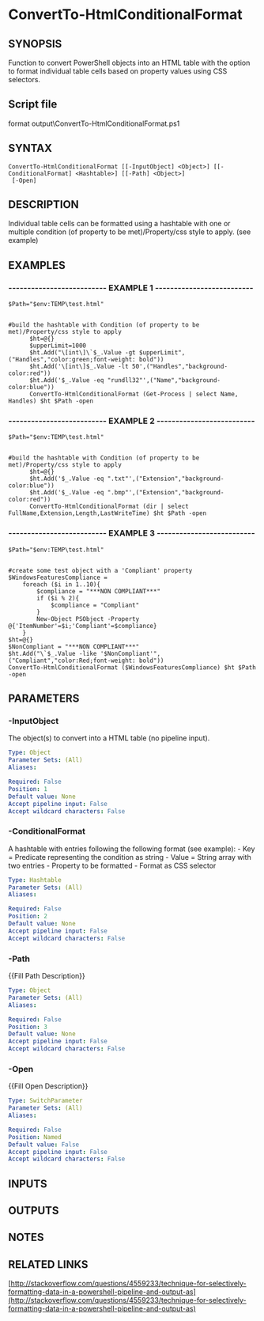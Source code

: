 # ConvertTo-HtmlConditionalFormat

## SYNOPSIS
Function to convert PowerShell objects into an HTML table with the option to format individual table cells based on property values using CSS selectors.

## Script file
format output\ConvertTo-HtmlConditionalFormat.ps1

## SYNTAX

```
ConvertTo-HtmlConditionalFormat [[-InputObject] <Object>] [[-ConditionalFormat] <Hashtable>] [[-Path] <Object>]
 [-Open]
```

## DESCRIPTION
Individual table cells can be formatted using a hashtable with one or multiple condition (of property to be met)/Property/css style to apply.
(see example)

## EXAMPLES

### -------------------------- EXAMPLE 1 --------------------------
```
$Path="$env:TEMP\test.html"


#build the hashtable with Condition (of property to be met)/Property/css style to apply
      $ht=@{}
      $upperLimit=1000
      $ht.Add("\[int\]\`$_.Value -gt $upperLimit",("Handles","color:green;font-weight: bold"))
      $ht.Add('\[int\]$_.Value -lt 50',("Handles","background-color:red"))
      $ht.Add('$_.Value -eq "rundll32"',("Name","background-color:blue"))
      ConvertTo-HtmlConditionalFormat (Get-Process | select Name, Handles) $ht $Path -open
```
### -------------------------- EXAMPLE 2 --------------------------
```
$Path="$env:TEMP\test.html"


#build the hashtable with Condition (of property to be met)/Property/css style to apply
      $ht=@{}
      $ht.Add('$_.Value -eq ".txt"',("Extension","background-color:blue"))
      $ht.Add('$_.Value -eq ".bmp"',("Extension","background-color:red"))
      ConvertTo-HtmlConditionalFormat (dir | select FullName,Extension,Length,LastWriteTime) $ht $Path -open
```
### -------------------------- EXAMPLE 3 --------------------------
```
$Path="$env:TEMP\test.html"


#create some test object with a 'Compliant' property
$WindowsFeaturesCompliance = 
    foreach ($i in 1..10){
        $compliance = "***NON COMPLIANT***"
        if ($i % 2){
            $compliance = "Compliant"
        }
        New-Object PSObject -Property @{'ItemNumber'=$i;'Compliant'=$compliance}
    }
$ht=@{}
$NonCompliant = "***NON COMPLIANT***"
$ht.Add("\`$_.Value -like '$NonCompliant'",("Compliant","color:Red;font-weight: bold")) 
ConvertTo-HtmlConditionalFormat ($WindowsFeaturesCompliance) $ht $Path -open
```
## PARAMETERS

### -InputObject
The object(s) to convert into a HTML table (no pipeline input).

```yaml
Type: Object
Parameter Sets: (All)
Aliases: 

Required: False
Position: 1
Default value: None
Accept pipeline input: False
Accept wildcard characters: False
```

### -ConditionalFormat
A hashtable with entries following the following format (see example):
      - Key = Predicate representing the condition as string
      - Value = String array with two entries
        - Property to be formatted
        - Format as CSS selector

```yaml
Type: Hashtable
Parameter Sets: (All)
Aliases: 

Required: False
Position: 2
Default value: None
Accept pipeline input: False
Accept wildcard characters: False
```

### -Path
{{Fill Path Description}}

```yaml
Type: Object
Parameter Sets: (All)
Aliases: 

Required: False
Position: 3
Default value: None
Accept pipeline input: False
Accept wildcard characters: False
```

### -Open
{{Fill Open Description}}

```yaml
Type: SwitchParameter
Parameter Sets: (All)
Aliases: 

Required: False
Position: Named
Default value: False
Accept pipeline input: False
Accept wildcard characters: False
```

## INPUTS

## OUTPUTS

## NOTES

## RELATED LINKS

[http://stackoverflow.com/questions/4559233/technique-for-selectively-formatting-data-in-a-powershell-pipeline-and-output-as](http://stackoverflow.com/questions/4559233/technique-for-selectively-formatting-data-in-a-powershell-pipeline-and-output-as)










